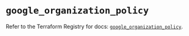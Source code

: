 # `google_organization_policy`

Refer to the Terraform Registry for docs: [`google_organization_policy`](https://registry.terraform.io/providers/hashicorp/google-beta/6.41.0/docs/resources/google_organization_policy).
